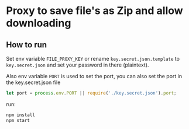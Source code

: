 # Proxy to save file's as Zip and allow downloading

## How to run

Set env variable `FILE_PROXY_KEY` or rename `key.secret.json.template` to `key.secret.json` and set your password in there (plaintext).

Also env variable `PORT` is used to set the port, you can also set the port in the key.secret.json file

```js
let port = process.env.PORT || require('./key.secret.json').port;
```

run:

```sh
npm install
npm start
```
